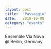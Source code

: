 ```yaml
---
layout: post
title:  "Passaggio"
date:   2019-10-08
category: "events"
---
```


Ensemble Via Nova <br>
@ Berlin, Germany
